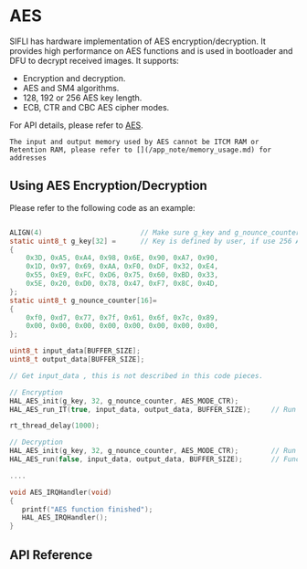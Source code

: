 # AES

SIFLI has hardware implementation of AES encryption/decryption. It provides high performance on AES functions and is used in bootloader and DFU to decrypt received images.
It supports:<br>
- Encryption and decryption. <br>
- AES and SM4 algorithms. <br>
- 128, 192 or 256 AES key length. <br>
- ECB, CTR and CBC AES cipher modes. <br>

For API details, please refer to [AES](#hal-aes).

```{note}
The input and output memory used by AES cannot be ITCM RAM or Retention RAM, please refer to [](/app_note/memory_usage.md) for addresses
```

## Using AES Encryption/Decryption
Please refer to the following code as an example:

```c

ALIGN(4)                        // Make sure g_key and g_nounce_counter 4bytes aligned
static uint8_t g_key[32] =		// Key is defined by user, if use 256 AES length, it need to be 32 bytes
{
    0x3D, 0xA5, 0xA4, 0x98, 0x6E, 0x90, 0xA7, 0x90,
    0x1D, 0x97, 0x69, 0xAA, 0xF0, 0xDF, 0x32, 0xE4,
    0x55, 0xE9, 0xFC, 0xD6, 0x75, 0x60, 0xBD, 0x33,
    0x5E, 0x20, 0xD0, 0x78, 0x47, 0xF7, 0x8C, 0x4D,
};
static uint8_t g_nounce_counter[16]=
{
    0xf0, 0xd7, 0x77, 0x7f, 0x61, 0x6f, 0x7c, 0x89,
    0x00, 0x00, 0x00, 0x00, 0x00, 0x00, 0x00, 0x00,
};

uint8_t input_data[BUFFER_SIZE];
uint8_t output_data[BUFFER_SIZE];

// Get input_data , this is not described in this code pieces.

// Encryption
HAL_AES_init(g_key, 32, g_nounce_counter, AES_MODE_CTR);
HAL_AES_run_IT(true, input_data, output_data, BUFFER_SIZE);     // Run Async, interrupt will generate interrupt when done

rt_thread_delay(1000);		

// Decryption
HAL_AES_init(g_key, 32, g_nounce_counter, AES_MODE_CTR);        // Run Sync
HAL_AES_run(false, input_data, output_data, BUFFER_SIZE);       // Function will block until Decryption finish.

....

void AES_IRQHandler(void)
{
   printf("AES function finished");
   HAL_AES_IRQHandler();
}

```
## API Reference
[](#hal-aes)
